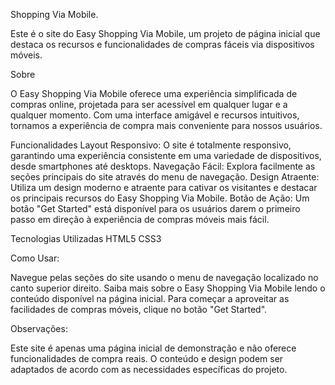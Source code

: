 Shopping Via Mobile.

Este é o site do Easy Shopping Via Mobile, um projeto de página inicial que destaca os recursos e funcionalidades de compras fáceis via dispositivos móveis.

Sobre

O Easy Shopping Via Mobile oferece uma experiência simplificada de compras online, projetada para ser acessível em qualquer lugar e a qualquer momento. Com uma interface amigável e recursos intuitivos, tornamos a experiência de compra mais conveniente para nossos usuários.

Funcionalidades
Layout Responsivo: O site é totalmente responsivo, garantindo uma experiência consistente em uma variedade de dispositivos, desde smartphones até desktops.
Navegação Fácil: Explora facilmente as seções principais do site através do menu de navegação.
Design Atraente: Utiliza um design moderno e atraente para cativar os visitantes e destacar os principais recursos do Easy Shopping Via Mobile.
Botão de Ação: Um botão "Get Started" está disponível para os usuários darem o primeiro passo em direção à experiência de compras móveis mais fácil.

Tecnologias Utilizadas
HTML5
CSS3

Como Usar:

Navegue pelas seções do site usando o menu de navegação localizado no canto superior direito.
Saiba mais sobre o Easy Shopping Via Mobile lendo o conteúdo disponível na página inicial.
Para começar a aproveitar as facilidades de compras móveis, clique no botão "Get Started".

Observações:

Este site é apenas uma página inicial de demonstração e não oferece funcionalidades de compra reais.
O conteúdo e design podem ser adaptados de acordo com as necessidades específicas do projeto.
